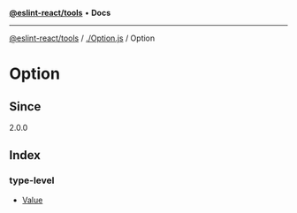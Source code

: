 [**@eslint-react/tools**](../../../README.md) • **Docs**

***

[@eslint-react/tools](../../../README.md) / [./Option.js](../../README.md) / Option

# Option

## Since

2.0.0

## Index

### type-level

- [Value](type-aliases/Value.md)
